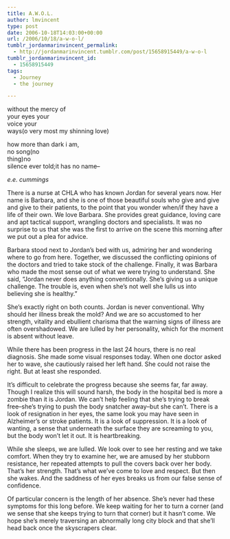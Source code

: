 ```yaml
---
title: A.W.O.L.
author: lmvincent
type: post
date: 2006-10-18T14:03:00+00:00
url: /2006/10/18/a-w-o-l/
tumblr_jordanmarinvincent_permalink:
  - http://jordanmarinvincent.tumblr.com/post/15658915449/a-w-o-l
tumblr_jordanmarinvincent_id:
  - 15658915449
tags:
  - Journey
  - the journey

---
```

without the mercy of  
your eyes your  
voice your  
ways(o very most my shinning love)

how more than dark i am,  
no song(no  
thing)no  
silence ever told;it has no name&ndash;

_e.e. cummings_

There is a nurse at CHLA who has known Jordan for several years now. Her name is Barbara, and she is one of those beautiful souls who give and give and give to their patients, to the point that you wonder when/if they have a life of their own. We love Barbara. She provides great guidance, loving care and apt tactical support, wrangling doctors and specialists. It was no surprise to us that she was the first to arrive on the scene this morning after we put out a plea for advice.

Barbara stood next to Jordan&rsquo;s bed with us, admiring her and wondering where to go from here. Together, we discussed the conflicting opinions of the doctors and tried to take stock of the challenge. Finally, it was Barbara who made the most sense out of what we were trying to understand. She said, &ldquo;Jordan never does anything conventionally. She&rsquo;s giving us a unique challenge. The trouble is, even when she&rsquo;s not well she lulls us into believing she is healthy.&rdquo;<a name="more"></a>

She&rsquo;s exactly right on both counts. Jordan is never conventional. Why should her illness break the mold? And we are so accustomed to her strength, vitality and ebullient charisma that the warning signs of illness are often overshadowed. We are lulled by her personality, which for the moment is absent without leave.

While there has been progress in the last 24 hours, there is no real diagnosis. She made some visual responses today. When one doctor asked her to wave, she cautiously raised her left hand. She could not raise the right. But at least she responded.

It&rsquo;s difficult to celebrate the progress because she seems far, far away. Though I realize this will sound harsh, the body in the hospital bed is more a zombie than it is Jordan. We can&rsquo;t help feeling that she&rsquo;s trying to break free&ndash;she&rsquo;s trying to push the body snatcher away&ndash;but she can&rsquo;t. There is a look of resignation in her eyes, the same look you may have seen in Alzheimer&rsquo;s or stroke patients. It is a look of suppression. It is a look of wanting, a sense that underneath the surface they are screaming to you, but the body won&rsquo;t let it out. It is heartbreaking.

While she sleeps, we are lulled. We look over to see her resting and we take comfort. When they try to examine her, we are amused by her stubborn resistance, her repeated attempts to pull the covers back over her body. That&rsquo;s her strength. That&rsquo;s what we&rsquo;ve come to love and respect. But then she wakes. And the saddness of her eyes breaks us from our false sense of confidence.

Of particular concern is the length of her absence. She&rsquo;s never had these symptoms for this long before. We keep waiting for her to turn a corner (and we sense that she keeps trying to turn that corner) but it hasn&rsquo;t come. We hope she&rsquo;s merely traversing an abnormally long city block and that she&rsquo;ll head back once the skyscrapers clear.

<div class="blogger-post-footer">
  <img loading="lazy" width="1" height="1" src="https://blogger.googleusercontent.com/tracker/9039099668816362935-6431164935165181364?l=jordansjourney2.blogspot.com" alt="" />
</div>